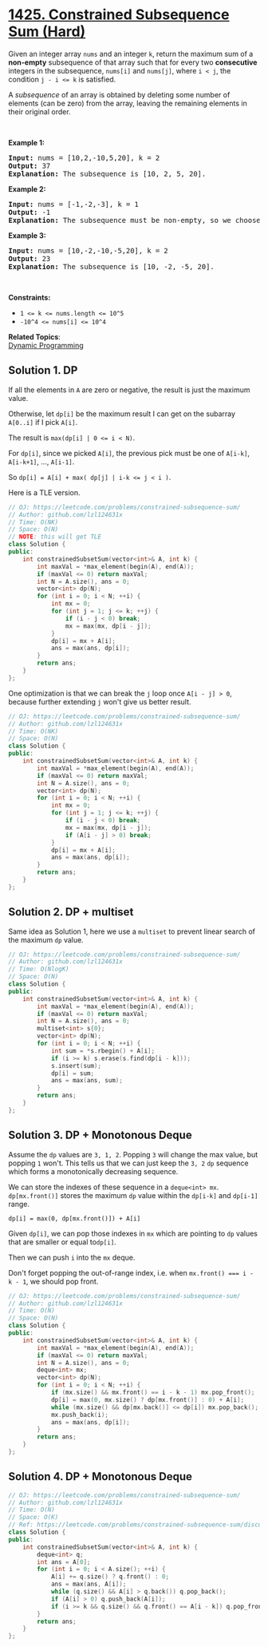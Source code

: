 # [1425. Constrained Subsequence Sum (Hard)](https://leetcode.com/problems/constrained-subsequence-sum/)

<p>Given an integer array&nbsp;<code>nums</code>&nbsp;and an integer <code>k</code>, return the maximum sum of a <strong>non-empty</strong> subsequence&nbsp;of that array such that for every&nbsp;two <strong>consecutive</strong> integers in the subsequence,&nbsp;<code>nums[i]</code>&nbsp;and&nbsp;<code>nums[j]</code>, where&nbsp;<code>i &lt; j</code>, the condition&nbsp;<code>j - i &lt;= k</code>&nbsp;is satisfied.</p>

<p>A&nbsp;<em>subsequence</em>&nbsp;of an array is&nbsp;obtained by deleting some number of elements (can be&nbsp;zero) from the array, leaving the remaining elements in their original order.</p>

<p>&nbsp;</p>
<p><strong>Example 1:</strong></p>

<pre><strong>Input:</strong> nums = [10,2,-10,5,20], k = 2
<strong>Output:</strong> 37
<b>Explanation:</b> The subsequence is [10, 2, 5, 20].
</pre>

<p><strong>Example 2:</strong></p>

<pre><strong>Input:</strong> nums = [-1,-2,-3], k = 1
<strong>Output:</strong> -1
<b>Explanation:</b> The subsequence must be non-empty, so we choose the largest number.
</pre>

<p><strong>Example 3:</strong></p>

<pre><strong>Input:</strong> nums = [10,-2,-10,-5,20], k = 2
<strong>Output:</strong> 23
<b>Explanation:</b> The subsequence is [10, -2, -5, 20].
</pre>

<p>&nbsp;</p>
<p><strong>Constraints:</strong></p>

<ul>
	<li><code>1 &lt;= k &lt;= nums.length &lt;= 10^5</code></li>
	<li><code>-10^4&nbsp;&lt;= nums[i] &lt;= 10^4</code></li>
</ul>


**Related Topics**:  
[Dynamic Programming](https://leetcode.com/tag/dynamic-programming/)

## Solution 1. DP

If all the elements in `A` are zero or negative, the result is just the maximum value.

Otherwise, let `dp[i]` be the maximum result I can get on the subarray `A[0..i]` if I pick `A[i]`.

The result is `max(dp[i] | 0 <= i < N)`.

For `dp[i]`, since we picked `A[i]`, the previous pick must be one of `A[i-k]`, `A[i-k+1]`, ..., `A[i-1]`.

So `dp[i] = A[i] + max( dp[j] | i-k <= j < i )`.

Here is a TLE version.

```cpp
// OJ: https://leetcode.com/problems/constrained-subsequence-sum/
// Author: github.com/lzl124631x
// Time: O(NK)
// Space: O(N)
// NOTE: this will get TLE
class Solution {
public:
    int constrainedSubsetSum(vector<int>& A, int k) {
        int maxVal = *max_element(begin(A), end(A));
        if (maxVal <= 0) return maxVal;
        int N = A.size(), ans = 0;
        vector<int> dp(N);
        for (int i = 0; i < N; ++i) {
            int mx = 0;
            for (int j = 1; j <= k; ++j) {
                if (i - j < 0) break;
                mx = max(mx, dp[i - j]);
            }
            dp[i] = mx + A[i];
            ans = max(ans, dp[i]);
        }
        return ans;
    }
};
```

One optimization is that we can break the `j` loop once `A[i - j] > 0`, because further extending `j` won't give us better result.

```cpp
// OJ: https://leetcode.com/problems/constrained-subsequence-sum/
// Author: github.com/lzl124631x
// Time: O(NK)
// Space: O(N)
class Solution {
public:
    int constrainedSubsetSum(vector<int>& A, int k) {
        int maxVal = *max_element(begin(A), end(A));
        if (maxVal <= 0) return maxVal;
        int N = A.size(), ans = 0;
        vector<int> dp(N);
        for (int i = 0; i < N; ++i) {
            int mx = 0;
            for (int j = 1; j <= k; ++j) {
                if (i - j < 0) break;
                mx = max(mx, dp[i - j]);
                if (A[i - j] > 0) break;
            }
            dp[i] = mx + A[i];
            ans = max(ans, dp[i]);
        }
        return ans;
    }
};
```

## Solution 2. DP + multiset

Same idea as Solution 1, here we use a `multiset` to prevent linear search of the maximum `dp` value.

```cpp
// OJ: https://leetcode.com/problems/constrained-subsequence-sum/
// Author: github.com/lzl124631x
// Time: O(NlogK)
// Space: O(N)
class Solution {
public:
    int constrainedSubsetSum(vector<int>& A, int k) {
        int maxVal = *max_element(begin(A), end(A));
        if (maxVal <= 0) return maxVal;
        int N = A.size(), ans = 0;
        multiset<int> s{0};
        vector<int> dp(N);
        for (int i = 0; i < N; ++i) {
            int sum = *s.rbegin() + A[i];
            if (i >= k) s.erase(s.find(dp[i - k]));
            s.insert(sum);
            dp[i] = sum;
            ans = max(ans, sum);
        }
        return ans;
    }
};
```

## Solution 3. DP + Monotonous Deque

Assume the `dp` values are `3, 1, 2`. Popping `3` will change the max value, but popping `1` won't. This tells us that we can just keep the `3, 2` `dp` sequence which forms a monotonically decreasing sequence.

We can store the indexes of these sequence in a `deque<int> mx`. `dp[mx.front()]` stores the maximum `dp` value within the `dp[i-k]` and `dp[i-1]` range.

`dp[i] = max(0, dp[mx.front()]) + A[i]`

Given `dp[i]`, we can pop those indexes in `mx` which are pointing to `dp` values that are smaller or equal to`dp[i]`.

Then we can push `i` into the `mx` deque.

Don't forget popping the out-of-range index, i.e. when `mx.front() === i - k - 1`, we should pop front.

```cpp
// OJ: https://leetcode.com/problems/constrained-subsequence-sum/
// Author: github.com/lzl124631x
// Time: O(N)
// Space: O(N)
class Solution {
public:
    int constrainedSubsetSum(vector<int>& A, int k) {
        int maxVal = *max_element(begin(A), end(A));
        if (maxVal <= 0) return maxVal;
        int N = A.size(), ans = 0;
        deque<int> mx;
        vector<int> dp(N);
        for (int i = 0; i < N; ++i) {
            if (mx.size() && mx.front() == i - k - 1) mx.pop_front();
            dp[i] = max(0, mx.size() ? dp[mx.front()] : 0) + A[i];
            while (mx.size() && dp[mx.back()] <= dp[i]) mx.pop_back();
            mx.push_back(i);
            ans = max(ans, dp[i]);
        }
        return ans;
    }
};
```

## Solution 4. DP + Monotonous Deque
 
```cpp
// OJ: https://leetcode.com/problems/constrained-subsequence-sum/
// Author: github.com/lzl124631x
// Time: O(N)
// Space: O(K)
// Ref: https://leetcode.com/problems/constrained-subsequence-sum/discuss/597751/JavaC%2B%2BPython-O(N)-Decreasing-Deque
class Solution {
public:
    int constrainedSubsetSum(vector<int>& A, int k) {
        deque<int> q;
        int ans = A[0];
        for (int i = 0; i < A.size(); ++i) {
            A[i] += q.size() ? q.front() : 0;
            ans = max(ans, A[i]);
            while (q.size() && A[i] > q.back()) q.pop_back();
            if (A[i] > 0) q.push_back(A[i]);
            if (i >= k && q.size() && q.front() == A[i - k]) q.pop_front();
        }
        return ans;
    }
};
```